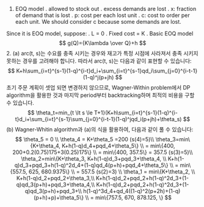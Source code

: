 1. EOQ model
. allowed to stock out
. excess demands are lost
. x: fraction of demand that is lost
. p: cost per each lost unit
. c: cost to order per each unit. We should consider c because some demands are lost.

Since it is EOQ model, suppose:
. L = 0
. Fixed   cost = K
. 
Basic EOQ model
$$
g(Q)={K\lambda \over Q}+h
$$ 
2. (a) arc(t, s)는 수요를 충족 시키는 경우와 재고가 특정 시점에 사라져서 충족 시키지 못하는 경우를 고려해야 합니다. 따라서 arc(t, s)는 다음과 같이 표현할 수 있습니다:
$$
K+h\sum_{i=t}^{s-1}(1-q)^{i-t}d_i+\sum_{i=t}^{s-1}qd_i\sum_{j=0}^{i-t-1}(1-q)^j(p+jh)
$$
초기 주문 계획이 셋업 되면 변경하지 않으므로, Wagner-Within problem에서 DP algorithm을 활용한 것과 마지막 period부터 backtracking하며 최적의 비용을 구할 수 있습니다.
$$
\theta_t=min_{t \lt s \le T+1}(K+h\sum_{i=t}^{s-1}(1-q)^{i-t}d_i+\sum_{i=t}^{s-1}\sum_{j=0}^{i-t-1}(1-q)^jqd_i(p+jh)+\theta_s)
$$
(b) Wagner-Whitin algorithm과 (a)의 식을 활용하여, 다음과 같이 풀 수 있습니다:
$$
\theta_5 = 0 \\
\theta_4 = K+\theta_5 =200 (s(4)=5)\\
\theta_3=min\{K+\theta_4, K+h(1-q)d_4+pqd_4+\theta_5\} \\
= min\{400, 200+0.2(0.75)175+3(0.25)175\} \\
= min\{400, 357.5\}
= 357.5 (s(3)=5)\\
\theta_2=min\{K+\theta_3, K+h(1-q)d_3+pqd_3+\theta_4, \\
K+h(1-q)d_3+pqd_3+h(1-q)^2d_4+(1-q)qd_4(p+h)+pqd_4+\theta_5\} \\
= min\{557.5, 625, 680.9375\} \\
= 557.5 (s(2)=3) \\
\theta_1 = min\{K+\theta_2, \\
K+h(1-q)d_2+pqd_2+\theta_3,\\
K+h(1-q)d_2+pqd_2+h(1-q)^2d_3+(1-q)qd_3(p+h)+pqd_3+\theta_4,\\
K+h(1-q)d_2+pqd_2+h(1-q)^2d_3+(1-q)qd_3(p+h)+pqd_3+\\
h(1-q)^3d_4+qd_4((1-q)^2(p+2h)+(1-q)(p+h)+p)+\theta_5\} \\
= min\{757.5, 670,  878.125, \}
$$

<!--stackedit_data:
eyJoaXN0b3J5IjpbLTE2MTYwMzYzOTksMjEyMTgwNDQyLDExNz
k3MjY2MCwtMTc3MTQ0OTU4OSwxMzUzNjQ5NDE2LDE2NTI0OTcz
NjksLTYxNzc0MTczMywtMTc0NzMxMjY3NywtMTM4MTY0MzkxMS
wtNjA5NjA1NTM4XX0=
-->